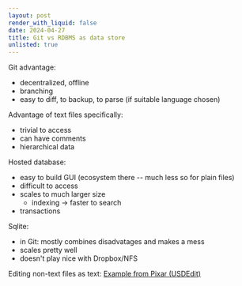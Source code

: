 ```yaml
---
layout: post
render_with_liquid: false
date: 2024-04-27
title: Git vs RDBMS as data store
unlisted: true
---
```


Git advantage:

- decentralized, offline
- branching
- easy to diff, to backup, to parse (if suitable language chosen)

Advantage of text files specifically:

- trivial to access
- can have comments
- hierarchical data

Hosted database:

- easy to build GUI (ecosystem there -- much less so for plain files)
- difficult to access
- scales to much larger size
  - indexing -\> faster to search
- transactions

Sqlite:

- in Git: mostly combines disadvatages and makes a mess
- scales pretty well
- doesn't play nice with Dropbox/NFS

Editing non-text files as text: [Example from Pixar
(USDEdit)](https://graphics.pixar.com/usd/release/tut_helloworld.html#viewing-and-editing-usd-file-contents)
